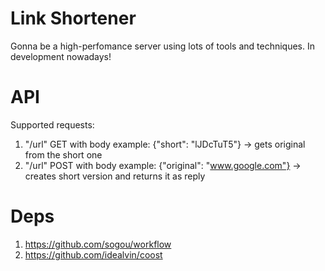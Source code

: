 # Link Shortener

Gonna be a high-perfomance server using lots of tools and techniques. In development nowadays!

# API
Supported requests:
1) "/url" GET with body example: {"short": "lJDcTuT5"} -> gets original from the short one
2) "/url" POST with body example: {"original": "www.google.com"} -> creates short version and returns it as reply

# Deps
1) https://github.com/sogou/workflow
2) https://github.com/idealvin/coost

